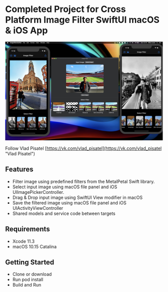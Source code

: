 # Completed Project for Cross Platform Image Filter SwiftUI macOS & iOS App 

![Alt text](./promo.jpg?raw=true "Cross Platform Image Filter SwiftUI macOS & iOS App")

Follow Vlad Pisatel [https://vk.com/vlad_pisatel](https://vk.com/vlad_pisatel "Vlad Pisatel")

## Features
- Filter image using predefined filters from the MetalPetal Swift library.
- Select input image using macOS file panel and iOS UIImagePickerController.
- Drag & Drop input image using SwiftUI View modifier in macOS
- Save the filtered image using macOS file panel and iOS UIActivityViewController
- Shared models and service code between targets

## Requirements
- Xcode 11.3
- macOS 10.15 Catalina

## Getting Started
- Clone or download
- Run pod install
- Build and Run
